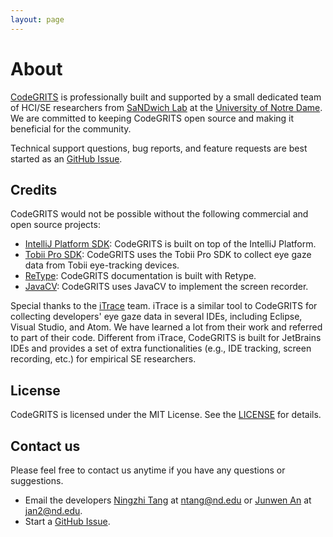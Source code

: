 ```yaml
---
layout: page
---
```


# About

[CodeGRITS](https://codegrits.github.io/CodeGRITS/) is professionally built and supported by a small dedicated team of
HCI/SE researchers from [SaNDwich Lab](https://toby.li/) at the [University of Notre Dame](https://www.nd.edu/). We are
committed to keeping CodeGRITS open source and making it beneficial for the community.

Technical support questions, bug reports, and feature requests are best started as
an [GitHub Issue](https://github.com/codegrits/CodeGRITS/issues).

## Credits

CodeGRITS would not be possible without the following commercial and open source projects:

- [IntelliJ Platform SDK](https://plugins.jetbrains.com/docs/intellij/welcome.html): CodeGRITS is built on top of the
  IntelliJ Platform.
- [Tobii Pro SDK](https://www.tobii.com/products/software/applications-and-developer-kits/tobii-pro-sdk/): CodeGRITS
  uses the Tobii Pro SDK to collect eye gaze data from Tobii eye-tracking devices.
- [ReType](https://retype.com/): CodeGRITS documentation is built with Retype.
- [JavaCV](http://bytedeco.org/): CodeGRITS uses JavaCV to implement the screen recorder.

Special thanks to the [iTrace](https://www.i-trace.org/) team. iTrace is a similar tool to CodeGRITS for collecting
developers' eye gaze data in several IDEs, including Eclipse, Visual Studio, and Atom. We have learned a lot from their
work and referred to part of their code. Different from iTrace, CodeGRITS is built for JetBrains IDEs and provides a
set of extra functionalities (e.g., IDE tracking, screen recording, etc.) for empirical SE researchers.

## License

CodeGRITS is licensed under the MIT License. See the [LICENSE](license.md) for details.

## Contact us

Please feel free to contact us anytime if you have any questions or suggestions.

- Email the developers [Ningzhi Tang](https://nztang.com/) at ntang@nd.edu
  or [Junwen An](https://wanteatfruit.github.io/) at jan2@nd.edu.
- Start a [GitHub Issue](https://github.com/codegrits/CodeGRITS/issues).